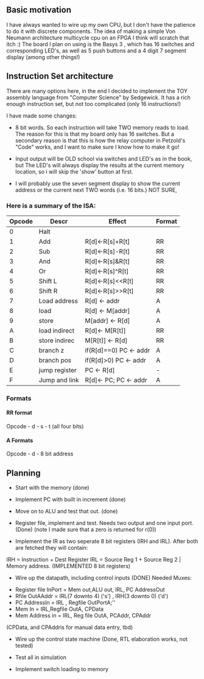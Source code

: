 ## Basic motivation

I have always wanted to wire up my own CPU, but I don't have the patience to do it with discrete components. The idea of making a simple Von Neumann architecture multicycle cpu on an FPGA I think will scratch that itch :)   The board I plan on using is the Basys 3 , which has 16 switches and corresponding LED's, as well as 5 push buttons and a 4 digit 7 segment display (among other things!)


## Instruction Set architecture

There are many options here, in the end I decided to implement the TOY assembly language from "Computer Science" by Sedgewick. It has a rich enough instruction set, but not too complicated (only 16 instructions!)

I have made some changes:

* 8 bit words.  So each instruction will take TWO memory reads to load.  The reason for this is that my board only has 16 switches. But a secondary reason is that this is how the relay computer in Petzold's "Code" works, and I want to make sure I know how to make it go!



* Input output will be OLD school via switches and LED's as in the book, but The LED's will always display the results at the current memory location, so i will skip the 'show' button at first.

* I will probably use the seven segment display to show the current address or the current next TWO words (i.e. 16 bits.) NOT SURE,

### Here is a summary of the ISA:

|Opcode  |  Descr       |   Effect               |  Format |
|--------|--------------|------------------------|---------|
|0       |Halt          |                        |         |
|1       | Add          |R[d]<-R[s]+R[t]         | RR      |
|2       | Sub          |R[d]<-R[s]-R[t]         | RR      |
|3       | And          |R[d]<-R[s]&R[t]         | RR      |
|4       | Or           |R[d]<-R[s]^R[t]         | RR      |
|5       | Shift L      |R[d]<-R[s]<<R[t]        | RR      |
|6       | Shift R      |R[d]<-R[s]>>R[t]        | RR      |
|7       | Load address | R[d] <- addr           | A       |
|8       | load         | R[d] <- M[addr]        | A       |
|9       | store        | M[addr] <- R[d]        | A       |
|A       | load indirect| R[d]<- M[R[t]]         | RR      |
|B       | store indirec| M[R[t]] <- R[d]        | RR      |
|C       | branch z     | if(R[d]==0) PC <- addr | A       |
|D       | branch pos   | if(R[d]>0) PC <- addr  | A       |
|E       | jump register| PC <- R[d]             | -       |
|F       | Jump and link| R[d]<- PC; PC <- addr  | A       |

### Formats

#### RR format
Opcode  -  d  -  s - t (all four bits)

#### A Formats
Opcode  - d  -  8 bit address



## Planning

* Start with the memory (done)

* Implement PC with built in increment (done)

* Move on to ALU and test that out. (done)

* Register file, implement and test. Needs two output and one input port.  (Done)
 (note I made sure that a zero is returned for r(0))

* Implement the IR as two seperate 8 bit registers (IRH and IRL).   After both are fetched they will contain:

IRH = Instruction + Dest Register
IRL = Source Reg 1 + Source Reg 2   |  Memory address.
(IMPLEMENTED 8 bit registers)


* Wire up the datapath, including control inputs (DONE)
Needed Muxes:
- Register file InPort = Mem out,ALU out, IRL, PC AddressOut
- Rfile OutAAddr = IRL(7 downto 4) ('s') , IRH(3 downto 0) ('d')
- PC AddressIn  = IRL , Regfile OutPortA;''
- Mem In = IRL,Regfile OutA, CPData
- Mem Address in = IRL, Reg file OutA, PCAddr, CPAddr

(CPData, and CPAddris for manual data entry, tbd)

* Wire up the control state machine (Done, RTL elaboration works, not tested)

* Test all in simulation

* Implement switch loading to memory
